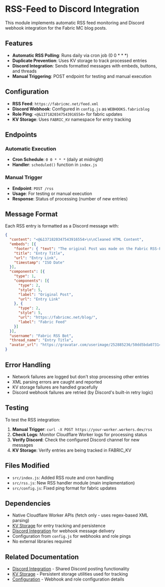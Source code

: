 # RSS-Feed to Discord Integration

This module implements automatic RSS feed monitoring and Discord webhook integration for the Fabric MC blog posts.

## Features

- **Automatic RSS Polling**: Runs daily via cron job (0 0 * * *)
- **Duplicate Prevention**: Uses KV storage to track processed entries
- **Discord Integration**: Sends formatted messages with embeds, buttons, and threads
- **Manual Triggering**: POST endpoint for testing and manual execution

## Configuration

- **RSS Feed**: `https://fabricmc.net/feed.xml`
- **Discord Webhook**: Configured in `config.js` as `WEBHOOKS.fabricblog`
- **Role Ping**: `<@&1371820347543916554>` for fabric updates
- **KV Storage**: Uses `FABRIC_KV` namespace for entry tracking

## Endpoints

### Automatic Execution
- **Cron Schedule**: `0 0 * * *` (daily at midnight)
- **Handler**: `scheduled()` function in `index.js`

### Manual Trigger
- **Endpoint**: `POST /rss`
- **Usage**: For testing or manual execution
- **Response**: Status of processing (number of new entries)

## Message Format

Each RSS entry is formatted as a Discord message with:

```json
{
  "content": "<@&1371820347543916554>\n\nCleaned HTML Content",
  "embeds": [{
    "footer": { "text": "The original Post was made on the Fabric RSS-Feed" },
    "title": "Entry Title",
    "url": "Entry Link",
    "timestamp": "ISO Date"
  }],
  "components": [{
    "type": 1,
    "components": [{
      "type": 2,
      "style": 5,
      "label": "Original Post",
      "url": "Entry Link"
    }, {
      "type": 2,
      "style": 5,
      "url": "https://fabricmc.net/blog/",
      "label": "Fabric Feed"
    }]
  }],
  "username": "Fabric RSS Bot",
  "thread_name": "Entry Title",
  "avatar_url": "https://gravatar.com/userimage/252885236/50dd5bda073144e4f2505039bf8bb6a0.jpeg?size=256"
}
```

## Error Handling

- Network failures are logged but don't stop processing other entries
- XML parsing errors are caught and reported
- KV storage failures are handled gracefully
- Discord webhook failures are retried (by Discord's built-in retry logic)

## Testing

To test the RSS integration:

1. **Manual Trigger**: `curl -X POST https://your-worker.workers.dev/rss`
2. **Check Logs**: Monitor Cloudflare Worker logs for processing status
3. **Verify Discord**: Check the configured Discord channel for new messages
4. **KV Storage**: Verify entries are being tracked in FABRIC_KV

## Files Modified

- `src/index.js`: Added RSS route and cron handling
- `src/rss.js`: New RSS handler module (main implementation)
- `src/config.js`: Fixed ping format for fabric updates

## Dependencies

- Native Cloudflare Worker APIs (fetch only - uses regex-based XML parsing)
- [KV Storage](KV_STORAGE.md) for entry tracking and persistence
- [Discord Integration](DISCORD_INTEGRATION.md) for webhook message delivery
- Configuration from `config.js` for webhooks and role pings
- No external libraries required

## Related Documentation

- [Discord Integration](DISCORD_INTEGRATION.md) - Shared Discord posting functionality
- [KV Storage](KV_STORAGE.md) - Persistent storage utilities used for tracking
- [Configuration](README.md#configuration) - Webhook and role configuration details